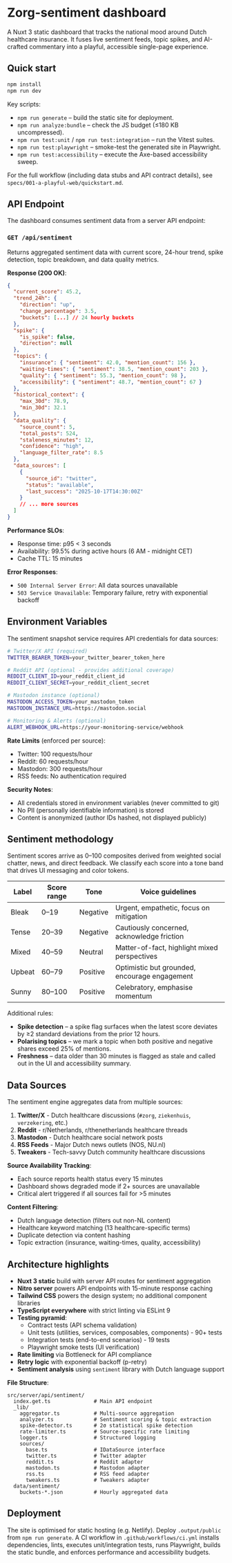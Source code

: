 # Zorg-sentiment dashboard

A Nuxt 3 static dashboard that tracks the national mood around Dutch healthcare insurance. It fuses live sentiment feeds, topic spikes, and AI-crafted commentary into a playful, accessible single-page experience.

## Quick start

```cmd
npm install
npm run dev
```

Key scripts:

- `npm run generate` – build the static site for deployment.
- `npm run analyze:bundle` – check the JS budget (≤180 KB uncompressed).
- `npm run test:unit` / `npm run test:integration` – run the Vitest suites.
- `npm run test:playwright` – smoke-test the generated site in Playwright.
- `npm run test:accessibility` – execute the Axe-based accessibility sweep.

For the full workflow (including data stubs and API contract details), see `specs/001-a-playful-web/quickstart.md`.

## API Endpoint

The dashboard consumes sentiment data from a server API endpoint:

### `GET /api/sentiment`

Returns aggregated sentiment data with current score, 24-hour trend, spike detection, topic breakdown, and data quality metrics.

**Response (200 OK)**:

```json
{
  "current_score": 45.2,
  "trend_24h": {
    "direction": "up",
    "change_percentage": 3.5,
    "buckets": [...] // 24 hourly buckets
  },
  "spike": {
    "is_spike": false,
    "direction": null
  },
  "topics": {
    "insurance": { "sentiment": 42.0, "mention_count": 156 },
    "waiting-times": { "sentiment": 38.5, "mention_count": 203 },
    "quality": { "sentiment": 55.3, "mention_count": 98 },
    "accessibility": { "sentiment": 48.7, "mention_count": 67 }
  },
  "historical_context": {
    "max_30d": 78.9,
    "min_30d": 32.1
  },
  "data_quality": {
    "source_count": 5,
    "total_posts": 524,
    "staleness_minutes": 12,
    "confidence": "high",
    "language_filter_rate": 8.5
  },
  "data_sources": [
    {
      "source_id": "twitter",
      "status": "available",
      "last_success": "2025-10-17T14:30:00Z"
    }
    // ... more sources
  ]
}
```

**Performance SLOs**:

- Response time: p95 < 3 seconds
- Availability: 99.5% during active hours (6 AM - midnight CET)
- Cache TTL: 15 minutes

**Error Responses**:

- `500 Internal Server Error`: All data sources unavailable
- `503 Service Unavailable`: Temporary failure, retry with exponential backoff

## Environment Variables

The sentiment snapshot service requires API credentials for data sources:

```bash
# Twitter/X API (required)
TWITTER_BEARER_TOKEN=your_twitter_bearer_token_here

# Reddit API (optional - provides additional coverage)
REDDIT_CLIENT_ID=your_reddit_client_id
REDDIT_CLIENT_SECRET=your_reddit_client_secret

# Mastodon instance (optional)
MASTODON_ACCESS_TOKEN=your_mastodon_token
MASTODON_INSTANCE_URL=https://mastodon.social

# Monitoring & Alerts (optional)
ALERT_WEBHOOK_URL=https://your-monitoring-service/webhook
```

**Rate Limits** (enforced per source):

- Twitter: 100 requests/hour
- Reddit: 60 requests/hour
- Mastodon: 300 requests/hour
- RSS feeds: No authentication required

**Security Notes**:

- All credentials stored in environment variables (never committed to git)
- No PII (personally identifiable information) is stored
- Content is anonymized (author IDs hashed, not displayed publicly)

## Sentiment methodology

Sentiment scores arrive as 0–100 composites derived from weighted social chatter, news, and direct feedback. We classify each score into a tone band that drives UI messaging and color tokens.

| Label  | Score range | Tone     | Voice guidelines                              |
| ------ | ----------- | -------- | --------------------------------------------- |
| Bleak  | 0–19        | Negative | Urgent, empathetic, focus on mitigation       |
| Tense  | 20–39       | Negative | Cautiously concerned, acknowledge friction    |
| Mixed  | 40–59       | Neutral  | Matter-of-fact, highlight mixed perspectives  |
| Upbeat | 60–79       | Positive | Optimistic but grounded, encourage engagement |
| Sunny  | 80–100      | Positive | Celebratory, emphasise momentum               |

Additional rules:

- **Spike detection** – a spike flag surfaces when the latest score deviates by ≥2 standard deviations from the prior 12 hours.
- **Polarising topics** – we mark a topic when both positive and negative shares exceed 25% of mentions.
- **Freshness** – data older than 30 minutes is flagged as stale and called out in the UI and accessibility summary.

## Data Sources

The sentiment engine aggregates data from multiple sources:

1. **Twitter/X** - Dutch healthcare discussions (`#zorg`, `ziekenhuis`, `verzekering`, etc.)
2. **Reddit** - r/Netherlands, r/thenetherlands healthcare threads
3. **Mastodon** - Dutch healthcare social network posts
4. **RSS Feeds** - Major Dutch news outlets (NOS, NU.nl)
5. **Tweakers** - Tech-savvy Dutch community healthcare discussions

**Source Availability Tracking**:

- Each source reports health status every 15 minutes
- Dashboard shows degraded mode if 2+ sources are unavailable
- Critical alert triggered if all sources fail for >5 minutes

**Content Filtering**:

- Dutch language detection (filters out non-NL content)
- Healthcare keyword matching (13 healthcare-specific terms)
- Duplicate detection via content hashing
- Topic extraction (insurance, waiting-times, quality, accessibility)

## Architecture highlights

- **Nuxt 3 static** build with server API routes for sentiment aggregation
- **Nitro server** powers API endpoints with 15-minute response caching
- **Tailwind CSS** powers the design system; no additional component libraries
- **TypeScript everywhere** with strict linting via ESLint 9
- **Testing pyramid**:
  - Contract tests (API schema validation)
  - Unit tests (utilities, services, composables, components) - 90+ tests
  - Integration tests (end-to-end scenarios) - 19 tests
  - Playwright smoke tests (UI verification)
- **Rate limiting** via Bottleneck for API compliance
- **Retry logic** with exponential backoff (p-retry)
- **Sentiment analysis** using `sentiment` library with Dutch language support

**File Structure**:

```
src/server/api/sentiment/
  index.get.ts              # Main API endpoint
  _lib/
    aggregator.ts           # Multi-source aggregation
    analyzer.ts             # Sentiment scoring & topic extraction
    spike-detector.ts       # 2σ statistical spike detection
    rate-limiter.ts         # Source-specific rate limiting
    logger.ts               # Structured logging
    sources/
      base.ts               # IDataSource interface
      twitter.ts            # Twitter adapter
      reddit.ts             # Reddit adapter
      mastodon.ts           # Mastodon adapter
      rss.ts                # RSS feed adapter
      tweakers.ts           # Tweakers adapter
  data/sentiment/
    buckets-*.json          # Hourly aggregated data
```

## Deployment

The site is optimised for static hosting (e.g. Netlify). Deploy `.output/public` from `npm run generate`. A CI workflow in `.github/workflows/ci.yml` installs dependencies, lints, executes unit/integration tests, runs Playwright, builds the static bundle, and enforces performance and accessibility budgets.
